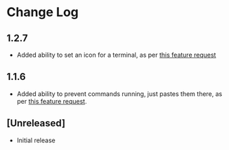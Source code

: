 # Change Log

## 1.2.7

- Added ability to set an icon for a terminal, as per [this feature request](https://github.com/EthanSK/restore-terminals-vscode/issues/33)

## 1.1.6

- Added ability to prevent commands running, just pastes them there, as per [this feature request](https://github.com/EthanSK/restore-terminals-vscode/issues/11#issuecomment-834582672).

## [Unreleased]

- Initial release
